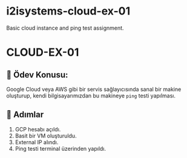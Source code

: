 # i2isystems-cloud-ex-01
Basic cloud instance and ping test assignment.

# CLOUD-EX-01

## 📌 Ödev Konusu:
Google Cloud veya AWS gibi bir servis sağlayıcısında sanal bir makine oluşturup, kendi bilgisayarımızdan bu makineye `ping` testi yapılması.

## 🚀 Adımlar
1. GCP hesabı açıldı.
2. Basit bir VM oluşturuldu.
3. External IP alındı.
4. Ping testi terminal üzerinden yapıldı.